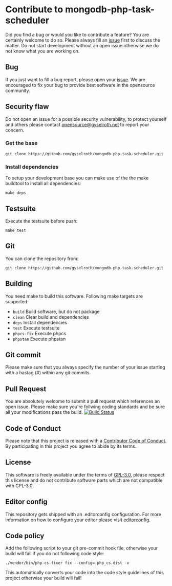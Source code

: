 # Contribute to mongodb-php-task-scheduler
Did you find a bug or would you like to contribute a feature? You are certainly welcome to do so.
Please always fill an [issue](https://github.com/gyselroth/mongodb-php-task-scheduler/issues/new) first to discuss the matter.
Do not start development without an open issue otherwise we do not know what you are working on. 

## Bug
If you just want to fill a bug report, please open your [issue](https://github.com/gyselroth/mongodb-php-task-scheduler/issues/new).
We are encouraged to fix your bug to provide best software in the opensource community.

## Security flaw
Do not open an issue for a possible security vulnerability, to protect yourself and others please contact <opensource@gyselroth.net>
to report your concern.

### Get the base
```
git clone https://github.com/gyselroth/mongodb-php-task-scheduler.git
```

### Install dependencies
To setup your development base you can make use of the the make buildtool to install all dependencies:
```
make deps 
```

## Testsuite
Execute the testsuite before push:
```
make test
```

## Git
You can clone the repository from:
```
git clone https://github.com/gyselroth/mongodb-php-task-scheduler.git
```

## Building
You need make to build this software. Following make targets are supported:

* `build` Build software, but do not package
* `clean` Clear build and dependencies
* `deps` Install dependencies
* `test` Execute testsuite
* `phpcs-fix` Execute phpcs
* `phpstan` Execute phpstan

## Git commit 
Please make sure that you always specify the number of your issue starting with a hastag (#) within any git commits.

## Pull Request
You are absolutely welcome to submit a pull request which references an open issue. Please make sure you're follwing coding standards 
and be sure all your modifications pass the build.
[![Build Status](https://travis-ci.org/gyselroth/mongodb-php-task-scheduler.svg)](https://travis-ci.org/gyselroth/mongodb-php-task-scheduler)

## Code of Conduct
Please note that this project is released with a [Contributor Code of Conduct](https://github.com/gyselroth/mongodb-php-task-scheduler/CODE_OF_CONDUCT.md). By participating in this project you agree to abide by its terms.

## License
This software is freely available under the terms of [GPL-3.0](https://github.com/gyselroth/mongodb-php-task-scheduler/LICENSE), please respect this license
and do not contribute software parts which are not compatible with GPL-3.0.

## Editor config
This repository gets shipped with an .editorconfig configuration. For more information on how to configure your editor please visit [editorconfig](https://github.com/editorconfig).

## Code policy
Add the following script to your git pre-commit hook file, otherwise your build will fail if you do not following code style:

```
./vendor/bin/php-cs-fixer fix --config=.php_cs.dist -v
```

This automatically converts your code into the code style guidelines of this project otherwise your build will fail!
